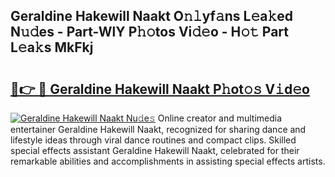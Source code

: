 ## Geraldine Hakewill Naakt O𝚗𝚕yf𝚊ns L𝚎a𝚔ed N𝚞𝚍es - Part-WlY P𝚑𝚘tos Vi𝚍𝚎o - H𝚘𝚝 Part L𝚎a𝚔s MkFkj

# <h2><a href="http://kfclqb.oniu.top/?m=Geraldine+Hakewill+Naakt">🔗👉 🔴 Geraldine Hakewill Naakt P𝚑ot𝚘𝚜 V𝚒d𝚎o</a></h2>

[![Geraldine Hakewill Naakt Nu𝚍e𝚜](https://i.imgur.com/0qMVB7G.gif)](http://kfclqb.oniu.top/?m=Geraldine+Hakewill+Naakt)
Online creator and multimedia entertainer Geraldine Hakewill Naakt, recognized for sharing dance and lifestyle ideas through viral dance routines and compact clips. Skilled special effects assistant Geraldine Hakewill Naakt, celebrated for their remarkable abilities and accomplishments in assisting special effects artists.  

